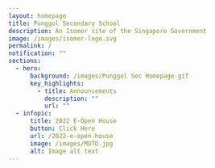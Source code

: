 ```yaml
---
layout: homepage
title: Punggol Secondary School
description: An Isomer site of the Singapore Government
image: /images/isomer-logo.svg
permalink: /
notification: ""
sections:
  - hero:
      background: /images/Punggol Sec Homepage.gif
      key_highlights:
        - title: Announcements
          description: ""
          url: ""
  - infopic:
      title: 2022 E-Open House
      button: Click Here
      url: /2022-e-open-house
      image: /images/MOTD.jpg
      alt: Image alt text
---
```

